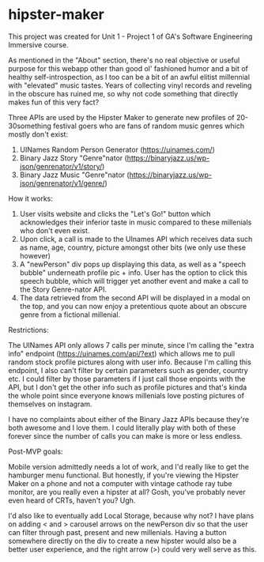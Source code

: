 # hipster-maker

This project was created for Unit 1 - Project 1 of GA's Software Engineering Immersive course.

As mentioned in the "About" section, there's no real objective or useful purpose for this webapp other than good ol' fashioned humor and a bit of healthy self-introspection, as I too can be a bit of an awful elitist millennial with "elevated" music tastes. Years of collecting vinyl records and reveling in the obscure has ruined me, so why not code something that directly makes fun of this very fact?

Three APIs are used by the Hipster Maker to generate new profiles of 20-30something festival goers who are fans of random music genres which mostly don't exist:

1. UINames Random Person Generator (https://uinames.com/)
2. Binary Jazz Story "Genre"nator (https://binaryjazz.us/wp-json/genrenator/v1/story/)
3. Binary Jazz Music "Genre"nator (https://binaryjazz.us/wp-json/genrenator/v1/genre/)

How it works:

1. User visits website and clicks the "Let's Go!" button which acknowledges their inferior taste in music compared to these millenials who don't even exist.
2. Upon click, a call is made to the UInames API which receives data such as name, age, country, picture amongst other bits (we only use these however)
3. A "newPerson" div pops up displaying this data, as well as a "speech bubble" underneath profile pic + info. User has the option to click this speech bubble, which will trigger yet another event and make a call to the Story Genre-nator API.
4. The data retrieved from the second API will be displayed in a modal on the top, and you can now enjoy a pretentious quote about an obscure genre from a fictional millenial. 

Restrictions:

The UINames API only allows 7 calls per minute, since I'm calling the "extra info" endpoint (https://uinames.com/api/?ext) which allows me to pull random stock profile pictures along with user info. Because I'm calling this endpoint, I also can't filter by certain parameters such as gender, country etc. I could filter by those parameters if I just call those enpoints with the API, but I don't get the other info such as profile pictures and that's kinda the whole point since everyone knows millenials love posting pictures of themselves on instagram.

I have no complaints about either of the Binary Jazz APIs because they're both awesome and I love them. I could literally play with both of these forever since the number of calls you can make is more or less endless.


Post-MVP goals:

Mobile version admittedly needs a lot of work, and I'd really like to get the hamburger menu functional. But honestly, if you're viewing the Hipster Maker on a phone and not a computer with vintage cathode ray tube monitor, are you really even a hipster at all? Gosh, you've probably never even heard of CRTs, haven't you? Ugh.

I'd also like to eventually add Local Storage, because why not? I have plans on adding < and > carousel arrows on the newPerson div so that the user can filter through past, present and new millenials. Having a button somewhere directly on the div to create a new hipster would also be a better user experience, and the right arrow (>) could very well serve as this.
